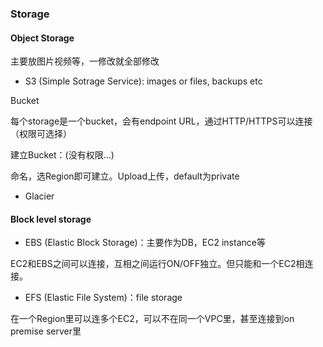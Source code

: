 ### Storage

#### Object Storage

主要放图片视频等，一修改就全部修改

* S3 (Simple Sotrage Service): images or files, backups etc

Bucket

每个storage是一个bucket，会有endpoint URL，通过HTTP/HTTPS可以连接（权限可选择）

建立Bucket：(没有权限…)

命名，选Region即可建立。Upload上传，default为private

* Glacier

#### Block level storage

* EBS (Elastic Block Storage)：主要作为DB，EC2 instance等

EC2和EBS之间可以连接，互相之间运行ON/OFF独立。但只能和一个EC2相连接。

* EFS (Elastic File System)：file storage

在一个Region里可以连多个EC2，可以不在同一个VPC里，甚至连接到on premise server里





